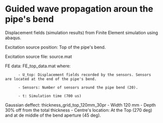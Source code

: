 # Guided wave propagation aroun the pipe's bend
Displacement fields (simulation results) from Finite Element simulation using abaqus.

Excitation source position: Top of the pipe's bend.

Excitation source file: source.mat

FE data: FE_top_data.mat where:

          - U_top: Displacement fields recorded by the sensors. Sensors are located at the end of the pipe's bend.
          
          - Sensors: Number of sensors around the pipe bend (20).
          
          - t: Simulation time (700 us) 
          

Gaussian deffect:  thickness_grid_top_120mm_30pr
          - Width 120 mm
          - Depth 30% off from the total thickness
          - Centre's location: At the Top (270 deg) and at de middle of the bend aperture (45 deg).
          
